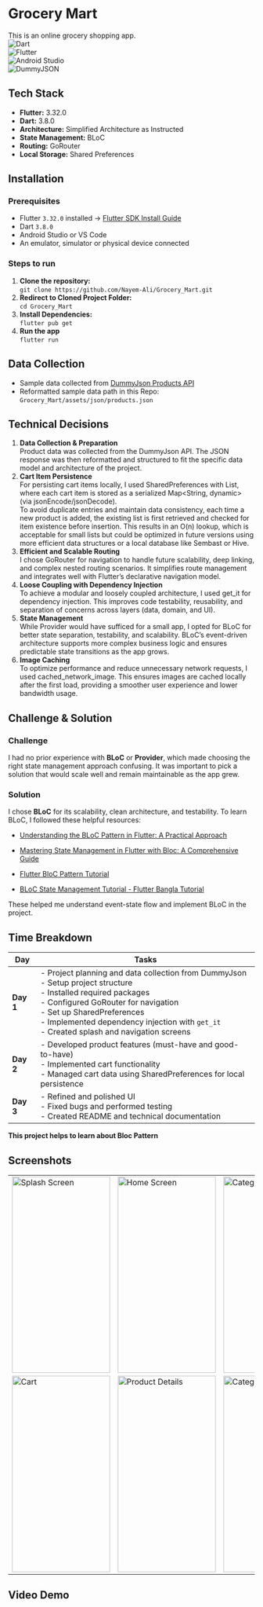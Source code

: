 
# Grocery Mart
This is an online grocery shopping app.    
![Dart](https://img.shields.io/badge/dart-%230175C2.svg?style=for-the-badge&logo=dart&logoColor=white)    
![Flutter](https://img.shields.io/badge/Flutter-%2302569B.svg?style=for-the-badge&logo=Flutter&logoColor=white)    
![Android Studio](https://img.shields.io/badge/android%20studio-346ac1?style=for-the-badge&logo=android%20studio&logoColor=white)  
![DummyJSON](https://img.shields.io/badge/dummyjson-000000?style=for-the-badge&logo=json&logoColor=white)


## Tech Stack

- **Flutter:** 3.32.0
- **Dart:** 3.8.0
- **Architecture:** Simplified Architecture as Instructed
- **State Management:** BLoC
- **Routing:** GoRouter
- **Local Storage:** Shared Preferences

## Installation

### Prerequisites

- Flutter `3.32.0` installed → [Flutter SDK Install Guide](https://docs.flutter.dev/get-started/install)
- Dart `3.8.0`
- Android Studio or VS Code
- An emulator, simulator or physical device connected

### Steps to run

1. **Clone the repository:**    
   ```git clone https://github.com/Nayem-Ali/Grocery_Mart.git```
2. **Redirect to Cloned Project Folder:**    
   ```cd Grocery_Mart```
3. **Install Dependencies:**    
   ```flutter pub get```
4. **Run the app**    
   ```flutter run```

## Data Collection
- Sample data collected from [DummyJson Products API](https://dummyjson.com/docs/products)
- Reformatted sample data path in this Repo: `Grocery_Mart/assets/json/products.json`

## Technical Decisions
1. **Data Collection & Preparation**  
   Product data was collected from the DummyJson API. The JSON response was then reformatted and structured to fit the specific data model and architecture of the project.
2. **Cart Item Persistence**  
   For persisting cart items locally, I used SharedPreferences with List<String>, where each cart item is stored as a serialized Map<String, dynamic> (via jsonEncode/jsonDecode).  
   To avoid duplicate entries and maintain data consistency, each time a new product is added, the existing list is first retrieved and checked for item existence before insertion. This results in an O(n) lookup, which is acceptable for small lists but could be optimized in future versions using more efficient data structures or a local database like Sembast or Hive.
3. **Efficient and Scalable Routing**  
   I chose GoRouter for navigation to handle future scalability, deep linking, and complex nested routing scenarios. It simplifies route management and integrates well with Flutter’s declarative navigation model.
4. **Loose Coupling with Dependency Injection**  
   To achieve a modular and loosely coupled architecture, I used get_it for dependency injection. This improves code testability, reusability, and separation of concerns across layers (data, domain, and UI).
5. **State Management**  
   While Provider would have sufficed for a small app, I opted for BLoC for better state separation, testability, and scalability. BLoC’s event-driven architecture supports more complex business logic and ensures predictable state transitions as the app grows.
6. **Image Caching**  
   To optimize performance and reduce unnecessary network requests, I used cached_network_image. This ensures images are cached locally after the first load, providing a smoother user experience and lower bandwidth usage.

## Challenge & Solution
### Challenge

I had no prior experience with **BLoC** or **Provider**, which made choosing the right state management approach confusing. It was important to pick a solution that would scale well and remain maintainable as the app grew.

### Solution

I chose **BLoC** for its scalability, clean architecture, and testability. To learn BLoC, I followed these helpful resources:

-   [Understanding the BLoC Pattern in Flutter: A Practical Approach](https://blog.stackademic.com/understanding-the-bloc-pattern-in-flutter-a-practical-approach-244ab23e2315)

-   [Mastering State Management in Flutter with Bloc: A Comprehensive Guide](https://medium.com/@dihsar/mastering-state-management-in-flutter-with-bloc-a-comprehensive-guide-1d03319ba7df)

-   [Flutter BloC Pattern Tutorial](https://youtu.be/rVI6IR1JiVA?si=8tlyYoCJqYhwvBCI)

-   [BLoC State Management Tutorial - Flutter Bangla Tutorial](https://youtu.be/lOx09xrCg6g?si=TAV8y_8iPqqcrh7i)

These helped me understand event-state flow and implement BLoC in the project.

## Time Breakdown

| Day     | Tasks                                                                                           |
|---------|--------------------------------------------------------------------------------------------------|
| **Day 1** | - Project planning and data collection from DummyJson<br>- Setup project structure<br>- Installed required packages<br>- Configured GoRouter for navigation<br>- Set up SharedPreferences<br>- Implemented dependency injection with `get_it`<br>- Created splash and navigation screens |
| **Day 2** | - Developed product features (must-have and good-to-have)<br>- Implemented cart functionality<br>- Managed cart data using SharedPreferences for local persistence |
| **Day 3** | - Refined and polished UI<br>- Fixed bugs and performed testing<br>- Created README and technical documentation |

**This project helps to learn about Bloc Pattern**

## Screenshots

<table>
  <tr>
    <td><img src="https://github.com/user-attachments/assets/f78bafe9-b09e-4f8d-a9ed-c8725f3a1383" alt="Splash Screen" width="200" height="400"/></td>
    <td><img src="https://github.com/user-attachments/assets/ca173799-4fa4-4845-9d91-148b11410dde" alt="Home Screen" width="200" height="400"/></td>
    <td><img src="https://github.com/user-attachments/assets/0c781e52-3a6b-4e43-bd2c-618327324eb0" alt="Category" width="200" height="400"/></td>
  </tr>
  <tr>
    <td><img src="https://github.com/user-attachments/assets/f9f449dc-e995-45a6-8d1c-ad6072fb446f" alt="Cart" width="200" height="400"/></td>
    <td><img src="https://github.com/user-attachments/assets/6ec7edd3-81bd-4ca6-b671-adb61c433b26" alt="Product Details" width="200" height="400"/></td>
    <td><img src="https://github.com/user-attachments/assets/d93047a0-eafd-49cf-b56c-0e10318bf128" alt="Categorized Products" width="200" height="400"/></td>
  </tr>
</table>







## Video Demo
